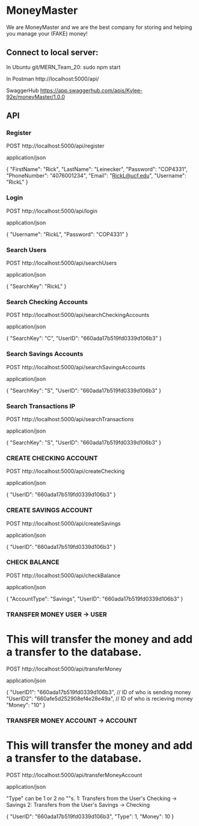 # MoneyMaster
We are MoneyMaster and we are the best company for storing and helping you manage your (FAKE) money!

## Connect to local server:
In Ubuntu
    git/MERN_Team_20: sudo npm start

In Postman
    http://localhost:5000/api/<api>

SwaggerHub
    https://app.swaggerhub.com/apis/Kylee-92e/moneyMaster/1.0.0

## API
### Register
POST http://localhost:5000/api/register

application/json

{
  "FirstName": "Rick",
  "LastName": "Leinecker",
  "Password": "COP4331",
  "PhoneNumber": "4076001234",
  "Email": "RickL@ucf.edu",
  "Username": "RickL"
}

### Login
POST http://localhost:5000/api/login

application/json

{
  "Username": "RickL",
  "Password": "COP4331"
}

### Search Users
POST http://localhost:5000/api/searchUsers

application/json

{
    "SearchKey": "RickL"
}

### Search Checking Accounts
POST http://localhost:5000/api/searchCheckingAccounts

application/json

{
    "SearchKey": "C",
    "UserID": "660ada17b519fd0339d106b3"
}

### Search Savings Accounts
POST http://localhost:5000/api/searchSavingsAccounts

application/json

{
    "SearchKey": "S",
    "UserID": "660ada17b519fd0339d106b3"
}

### Search Transactions IP
POST http://localhost:5000/api/searchTransactions

application/json

{
    "SearchKey": "S",
    "UserID": "660ada17b519fd0339d106b3"
}

### CREATE CHECKING ACCOUNT
POST http://localhost:5000/api/createChecking

application/json

{
    "UserID": "660ada17b519fd0339d106b3"
}

### CREATE SAVINGS ACCOUNT
POST http://localhost:5000/api/createSavings

application/json

{
    "UserID": "660ada17b519fd0339d106b3"
}

### CHECK BALANCE
POST http://localhost:5000/api/checkBalance

application/json

{
    "AccountType": "Savings",
    "UserID": "660ada17b519fd0339d106b3"
}

### TRANSFER MONEY USER -> USER
# This will transfer the money and add a transfer to the database.
POST http://localhost:5000/api/transferMoney

application/json

{
    "UserID1": "660ada17b519fd0339d106b3",       // ID of who is sending money
    "UserID2": "660afe5d252908ef4e28e49a",       // ID of who is recieving money
    "Money": "10"
}

### TRANSFER MONEY ACCOUNT -> ACCOUNT
# This will transfer the money and add a transfer to the database.
POST http://localhost:5000/api/transferMoneyAccount

application/json

"Type" can be 1 or 2 no ""s.
1: Transfers from the User's Checking -> Savings
2: Transfers from the User's Savings -> Checking

{
    "UserID": "660ada17b519fd0339d106b3",
    "Type": 1,
    "Money": 10
}